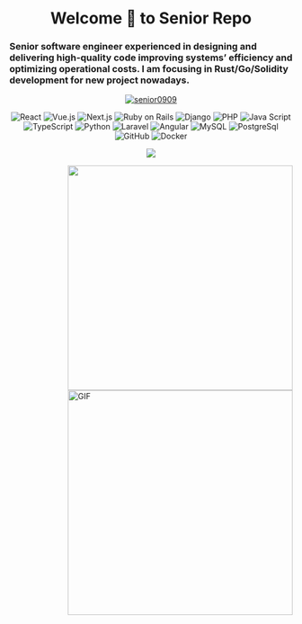 <h1 align="center">Welcome 👋 to Senior Repo</h1>
<h3 align="left">
	Senior software engineer experienced in designing and delivering high-quality code improving systems’ efficiency and optimizing operational costs.
	I am focusing in Rust/Go/Solidity development for new project nowadays.
</h3>

<p align="center"> 
	<a href="https://github.com/ryo-ma/github-profile-trophy">
		<img src="https://github-profile-trophy.vercel.app/?username=senior0909&theme=onedark&column=7&margin-w=15&margin-h=15&row=1" alt="senior0909" />
	</a> 
</p> 

<p align="center">
    <img src="https://img.shields.io/badge/-React-blue?style=for-the-badge&logo=react&logoColor=white" alt="React">
    <img src="https://img.shields.io/badge/-Vue.js-4FC08D?style=for-the-badge&logo=vue.js&logoColor=white" alt="Vue.js">
    <img src="https://img.shields.io/badge/-Next.js-F05032?style=for-the-badge&logo=next.js&logoColor=white" alt="Next.js">
    <img src="https://img.shields.io/badge/-Ruby on Rails-FF2D20?style=for-the-badge&logo=RubyonRails&logoColor=white" alt="Ruby on Rails">
    <img src="https://img.shields.io/badge/-django-007ACC?style=for-the-badge&logo=django&logoColor=white" alt="Django">
    <img src="https://img.shields.io/badge/-PHP-777BB4?style=for-the-badge&logo=php&logoColor=white" alt="PHP">
    <img src="https://img.shields.io/badge/-JavaScript-F7DF1E?style=for-the-badge&logo=javascript&logoColor=white" alt="Java Script">
    <img src="https://img.shields.io/badge/-TypeScript-007ACC?style=for-the-badge&logo=typescript&logoColor=white" alt="TypeScript">
    <img src="https://img.shields.io/badge/-Python-007ACC?style=for-the-badge&logo=python&logoColor=white" alt="Python">
    <img src="https://img.shields.io/badge/-Laravel-FF2D20?style=for-the-badge&logo=laravel&logoColor=white" alt="Laravel">
    <img src="https://img.shields.io/badge/-Angular-F05032?style=for-the-badge&logo=angular&logoColor=white" alt="Angular">
    <img src="https://img.shields.io/badge/-MySQL-4479A1?style=for-the-badge&logo=mysql&logoColor=white" alt="MySQL">
    <img src="https://img.shields.io/badge/-Postgres-181717?style=for-the-badge&logo=postgresql&logoColor=white" alt="PostgreSql">
    <img src="https://img.shields.io/badge/-Github-181717?style=for-the-badge&logo=github&logoColor=white" alt="GitHub">
    <img src="https://img.shields.io/badge/-Docker-2496ED?style=for-the-badge&logo=docker&logoColor=white" alt="Docker">
</p>
<p align="center">
   <img align="center" src="https://github-readme-stats.vercel.app/api?username=senior0909&show_icons=true&theme=radical"  style="display: inline-flex;"/>
   <!-- <img align="center" src="https://github-readme-stats.vercel.app/api/top-langs?username=senior0909&layout=compact&theme=radical" style="min-width:800px;display: inline-flex;"/> -->
</p>

<img align="right" width="400" src="https://camo.githubusercontent.com/fa73289736064aba480d0708da37d7aa183a8c3e2bcc2f58c54285a3bbbeecc1/68747470733a2f2f7777772e61616c7068612e6e65742f77702d636f6e74656e742f75706c6f6164732f323032302f31322f66756c6c2d737461636b2d646576656c6f706d656e742e676966" />

<img align="right" alt="GIF" src="https://github.com/JustinWang47/JustinWang47/blob/Temle/code.gif?raw=true" width="400" />
